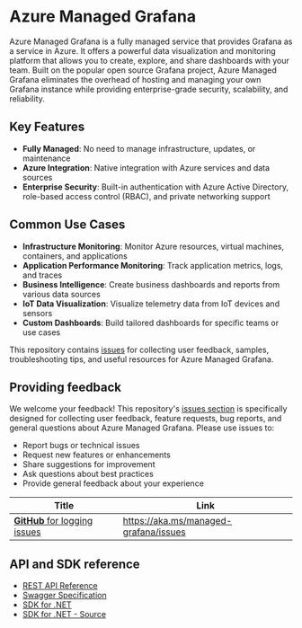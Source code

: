 # Azure Managed Grafana

Azure Managed Grafana is a fully managed service that provides Grafana as a service in Azure. It offers a powerful data visualization and monitoring platform that allows you to create, explore, and share dashboards with your team. Built on the popular open source Grafana project, Azure Managed Grafana eliminates the overhead of hosting and managing your own Grafana instance while providing enterprise-grade security, scalability, and reliability.

## Key Features

- **Fully Managed**: No need to manage infrastructure, updates, or maintenance
- **Azure Integration**: Native integration with Azure services and data sources
- **Enterprise Security**: Built-in authentication with Azure Active Directory, role-based access control (RBAC), and private networking support

## Common Use Cases

- **Infrastructure Monitoring**: Monitor Azure resources, virtual machines, containers, and applications
- **Application Performance Monitoring**: Track application metrics, logs, and traces
- **Business Intelligence**: Create business dashboards and reports from various data sources
- **IoT Data Visualization**: Visualize telemetry data from IoT devices and sensors
- **Custom Dashboards**: Build tailored dashboards for specific teams or use cases

This repository contains [issues](https://github.com/Azure/azure-managed-grafana/issues) for collecting user feedback, samples, troubleshooting tips, and useful resources for Azure Managed Grafana.

## Providing feedback

We welcome your feedback! This repository's [issues section](https://github.com/Azure/azure-managed-grafana/issues) is specifically designed for collecting user feedback, feature requests, bug reports, and general questions about Azure Managed Grafana. Please use issues to:

- Report bugs or technical issues
- Request new features or enhancements
- Share suggestions for improvement
- Ask questions about best practices
- Provide general feedback about your experience

| Title | Link |
|-|-|
| [**GitHub** for logging issues](https://aka.ms/managed-grafana/issues) | https://aka.ms/managed-grafana/issues |

## API and SDK reference

* [REST API Reference](https://learn.microsoft.com/en-us/rest/api/managed-grafana/)
* [Swagger Specification](https://github.com/Azure/azure-rest-api-specs/blob/master/specification/dashboard/resource-manager/Microsoft.Dashboard/stable/2023-09-01/grafana.json)
* [SDK for .NET](https://www.nuget.org/packages/Azure.ResourceManager.Grafana)
* [SDK for .NET - Source](https://github.com/Azure/azure-sdk-for-net/tree/main/sdk/grafana/Azure.ResourceManager.Grafana)

